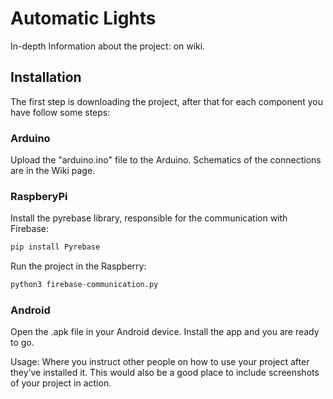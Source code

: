 # Automatic Lights
In-depth Information about the project: on wiki.


## Installation

The first step is downloading the project, after that for each component you have follow some steps: 

### Arduino

Upload the "arduino.ino" file to the Arduino. Schematics of the connections are in the Wiki page.


### RaspberyPi

Install the pyrebase library, responsible for the communication with Firebase:

```python
pip install Pyrebase
```

Run the project in the Raspberry:

```python
python3 firebase-communication.py
```

### Android

Open the .apk file in your Android device. Install the app and you are ready to go.


Usage: Where you instruct other people on how to use your project after they’ve installed it. This would also be a good place to include screenshots of your project in action.
